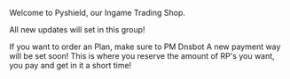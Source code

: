 Welcome to Pyshield, our Ingame Trading Shop.

All new updates will set in this group!

If you want to order an Plan, make sure to PM Dnsbot
A new payment way will be set soon! This is where you reserve the amount of RP's you want, you pay and get in it a short time!
